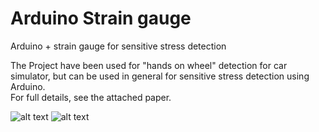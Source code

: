# Arduino Strain gauge
Arduino + strain gauge for sensitive stress detection<br>

The Project have been used for "hands on wheel" detection for car simulator, but can be used in general for sensitive stress detection using Arduino.<br>
For full details, see the attached paper.

![alt text](https://gitlab.com/sivshani/arduino-straingauge/blob/master/Arduino-parts.jpg "Arduino board")
![alt text](https://gitlab.com/sivshani/arduino-straingauge/blob/master/CANShield.png "Can Shiled")